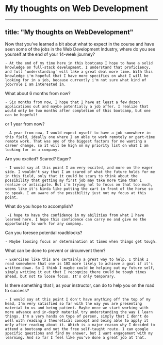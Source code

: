# My thoughts on Web Development
---
title: "My thoughts on WebDevelopment"
---

Now that you've learned a bit about what to expect in the course and have seen some of the jobs in the Web Development Industry, where do you see yourself at the end of your 14-week journey?

    - At the end of my time here in this bootcamp I hope to have a solid knowledge on full-stack development. I understand that proficiency, and full 'understanding' will take a great deal more time. With this knowledge i'm hopeful that I have more specifics on what I will be looking for in a job, because currently i'm not sure what kind of job/role I am interested in. 

What about 6 months from now?

    - Six months from now, I hope that I have at least a few dozen applications out and maybe potentially a job offer. I realize that would only be two months after completion of this bootcamp, but one can be hopeful! 

or 1 year from now?

    - A year from now, I would expect myself to have a job somewhere in this field, ideally one where I am able to work remotely or part-time remote work. That was one of the biggest factors for me wanting a career change, so it will be high on my priority list on what I am looking for in a company. 

Are you excited? Scared? Eager?

    - I would say at this point I am very excited, and more on the eager side. I wouldn't say that I am scared of what the future holds for me in this field, only that it could be scary to think about the possibility that getting my first job may take more time than I realize or anticipate. But i'm trying not to focus on that too much, seems like it's kinda like putting the cart in front of the horse so to speak. I am aware of the possibility just not my focus at this point. 
 

What do you hope to accomplish?

     -I hope to have the confidence in my abilities from what I have learned here. I hope this confidence can carry me and give me the opportunity to work for any company. 

Can you foresee potential roadblocks?

    - Maybe loosing focus or determination at times when things get tough. 

What can be done to prevent or circumvent them?

    - Exercises like this are certainly a great way to help. I think I read somewhere that one is 10X more likely to achieve a goal if it's written down. So I think I maybe could be helping out my future self, simply writing it out that I recognize there could be tough times ahead, but not to loose focus. It's only temporary. 

Is there something that I, as your instructor, can do to help you on the road to success?

    - I would say at this point I don't have anything off the top of my head, I'm very satisfied so far with the way you are presenting material to us and being patient. Maybe once we start working with more advance and in-depth material try understanding the way I learn things. I'm a very hands on type of person, simply that I don't do well with reading a theoretical concept and being able to apply it only after reading about it. Which is a major reason why I decided to attend a bootcamp and not the free self-taught route. I can google specific questions and find my answer, but I want engagement with my learning. And so far I feel like you've done a great job at that.   
